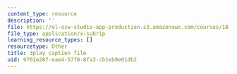 ```yaml
---
content_type: resource
description: ''
file: https://ol-ocw-studio-app-production.s3.amazonaws.com/courses/18-03sc-differential-equations-fall-2011/9701e287eae457f08fa3cb1eb0e01db2_fkGAF5jHjdY.vtt
file_type: application/x-subrip
learning_resource_types: []
resourcetype: Other
title: 3play caption file
uid: 9701e287-eae4-57f0-8fa3-cb1eb0e01db2
---
```

